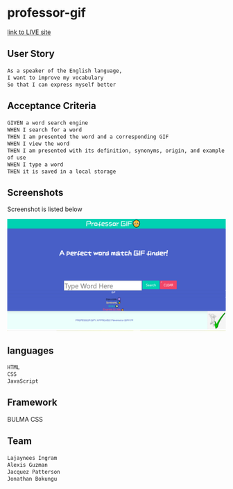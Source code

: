 # professor-gif

[link to LIVE site]()



## User Story 

```
As a speaker of the English language,
I want to improve my vocabulary
So that I can express myself better

```

## Acceptance Criteria 

```
GIVEN a word search engine 
WHEN I search for a word 
THEN I am presented the word and a corresponding GIF
WHEN I view the word
THEN I am presented with its definition, synonyms, origin, and example of use
WHEN I type a word
THEN it is saved in a local storage

```


## Screenshots 
Screenshot is listed below 

![site screenshot](assets/images/sitescreenshot.png)


## languages 

```
HTML
CSS
JavaScript

```



## Framework

BULMA CSS

## Team

```
Lajaynees Ingram
Alexis Guzman
Jacquez Patterson
Jonathan Bokungu

```
